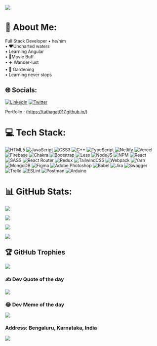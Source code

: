 ![](https://img.freepik.com/free-vector/programmer-work-with-working-day-symbols-flat-illustration_1284-60322.jpg?w=1060&t=st=1683763786~exp=1683764386~hmac=41b6842ced62f8805190c70d5676e3c2af098faf4d127569ee9774389f4eea7a)

# 💫 About Me:
Full Stack Developer • he/him <br>• ❤️Uncharted waters<br>• Learning Angular <br>• 🎥Movie Buff <br>• ✈️ Wander-lust<br>• 🌱 Gardening <br>• Learning never stops 


## 🌐 Socials:
[![LinkedIn](https://img.shields.io/badge/LinkedIn-%230077B5.svg?logo=linkedin&logoColor=white)](https://linkedin.com/in/tathagat-tathagat) [![Twitter](https://img.shields.io/badge/Twitter-%231DA1F2.svg?logo=Twitter&logoColor=white)](https://twitter.com/https://twitter.com/Tathagat017) 

Portfolio : (https://tathagat017.github.io/)

# 💻 Tech Stack:
![HTML5](https://img.shields.io/badge/html5-%23E34F26.svg?style=for-the-badge&logo=html5&logoColor=white) ![JavaScript](https://img.shields.io/badge/javascript-%23323330.svg?style=for-the-badge&logo=javascript&logoColor=%23F7DF1E) ![CSS3](https://img.shields.io/badge/css3-%231572B6.svg?style=for-the-badge&logo=css3&logoColor=white) ![C++](https://img.shields.io/badge/c++-%2300599C.svg?style=for-the-badge&logo=c%2B%2B&logoColor=white) ![TypeScript](https://img.shields.io/badge/typescript-%23007ACC.svg?style=for-the-badge&logo=typescript&logoColor=white) ![Netlify](https://img.shields.io/badge/netlify-%23000000.svg?style=for-the-badge&logo=netlify&logoColor=#00C7B7) ![Vercel](https://img.shields.io/badge/vercel-%23000000.svg?style=for-the-badge&logo=vercel&logoColor=white) ![Firebase](https://img.shields.io/badge/firebase-%23039BE5.svg?style=for-the-badge&logo=firebase) ![Chakra](https://img.shields.io/badge/chakra-%234ED1C5.svg?style=for-the-badge&logo=chakraui&logoColor=white) ![Bootstrap](https://img.shields.io/badge/bootstrap-%23563D7C.svg?style=for-the-badge&logo=bootstrap&logoColor=white) ![Less](https://img.shields.io/badge/less-2B4C80?style=for-the-badge&logo=less&logoColor=white) ![NodeJS](https://img.shields.io/badge/node.js-6DA55F?style=for-the-badge&logo=node.js&logoColor=white) ![NPM](https://img.shields.io/badge/NPM-%23000000.svg?style=for-the-badge&logo=npm&logoColor=white) ![React](https://img.shields.io/badge/react-%2320232a.svg?style=for-the-badge&logo=react&logoColor=%2361DAFB) ![SASS](https://img.shields.io/badge/SASS-hotpink.svg?style=for-the-badge&logo=SASS&logoColor=white) ![React Router](https://img.shields.io/badge/React_Router-CA4245?style=for-the-badge&logo=react-router&logoColor=white) ![Redux](https://img.shields.io/badge/redux-%23593d88.svg?style=for-the-badge&logo=redux&logoColor=white) ![TailwindCSS](https://img.shields.io/badge/tailwindcss-%2338B2AC.svg?style=for-the-badge&logo=tailwind-css&logoColor=white) ![Webpack](https://img.shields.io/badge/webpack-%238DD6F9.svg?style=for-the-badge&logo=webpack&logoColor=black) ![Yarn](https://img.shields.io/badge/yarn-%232C8EBB.svg?style=for-the-badge&logo=yarn&logoColor=white) ![MongoDB](https://img.shields.io/badge/MongoDB-%234ea94b.svg?style=for-the-badge&logo=mongodb&logoColor=white) 	![Figma](https://img.shields.io/badge/figma-%23F24E1E.svg?style=for-the-badge&logo=figma&logoColor=white) ![Adobe Photoshop](https://img.shields.io/badge/adobephotoshop-%2331A8FF.svg?style=for-the-badge&logo=adobephotoshop&logoColor=white) ![Babel](https://img.shields.io/badge/Babel-F9DC3e?style=for-the-badge&logo=babel&logoColor=black) ![Jira](https://img.shields.io/badge/jira-%230A0FFF.svg?style=for-the-badge&logo=jira&logoColor=white) ![Swagger](https://img.shields.io/badge/-Swagger-%23Clojure?style=for-the-badge&logo=swagger&logoColor=white) ![Trello](https://img.shields.io/badge/Trello-%23026AA7.svg?style=for-the-badge&logo=Trello&logoColor=white) ![ESLint](https://img.shields.io/badge/ESLint-4B3263?style=for-the-badge&logo=eslint&logoColor=white) ![Postman](https://img.shields.io/badge/Postman-FF6C37?style=for-the-badge&logo=postman&logoColor=white) ![Arduino](https://img.shields.io/badge/-Arduino-00979D?style=for-the-badge&logo=Arduino&logoColor=white)
# 📊 GitHub Stats:

![](https://github-readme-stats.vercel.app/api?username=Tathagat017&theme=monokai&hide_border=true&include_all_commits=true&count_private=true)<br/>

![](https://github-readme-streak-stats.herokuapp.com/?user=Tathagat017&theme=monokai&hide_border=true)<br/>

![](https://github-readme-stats.vercel.app/api/top-langs/?username=Tathagat017&theme=monokai&hide_border=true&include_all_commits=true&count_private=true&layout=compact)

![](https://github-readme-activity-graph.cyclic.app/graph?username=tathagat017&theme=monokai)
## 🏆 GitHub Trophies

![](https://github-profile-trophy.vercel.app/?username=Tathagat017&theme=monokai&no-frame=true&no-bg=true&margin-w=4)

### ✍️ Dev Quote of the day

![](https://www.thecoderpedia.com/wp-content/uploads/2020/06/Coding-Quotes.png?type=horizontal&theme=radical)

### 😂 Dev Meme of the day

![](https://miro.medium.com/v2/resize:fit:720/format:webp/1*YGj8CcU1WjWLolNa161Mlw.jpeg)
### Address: Bengaluru, Karnataka, India

[![](https://visitcount.itsvg.in/api?id=Tathagat017&icon=8&color=12)](https://visitcount.itsvg.in)
